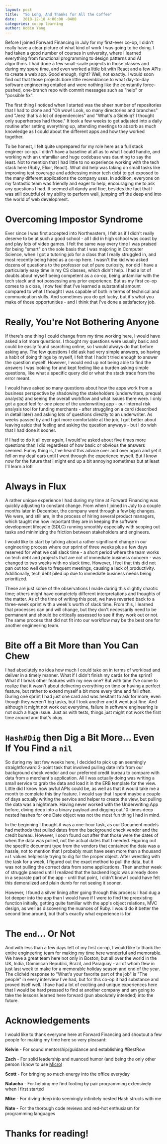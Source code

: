 ```yaml
---
layout: post
title:  "So Long, And Thanks for All the Coffee"
date:   2018-12-18 4:00:00 -0400
categories: co-op learning
author: Hobin Yang
---
```

Before I joined Forward Financing in July for my first-ever co-op, I didn't
really have a clear picture of what kind of work I was going to be doing. I had taken a good number of
courses in university, where I learned everything from functional programming to design
patterns and AI algorithms. I had done a few small-scale projects in
those classes and during my spare time, and even worked a little bit
with React and a few APIs to create a web app. Good enough, right? Well, not exactly.
I would soon find out that those projects bore little resemblance to
what day-to-day software engineering entailed and were nothing like the constantly force-pushed,
one-branch repo with commit messages such as "help" or "possible fix".

The first thing I noticed when I started was the sheer number of repositories
that I had to clone and "Oh wow! Look, so many directories and branches" and "Jeez
that's a lot of dependencies" and "What's a Sidekiq? I thought only superheroes had
those." It took a few weeks to get adjusted into a daily routine after setting everything
up, attending meetings to absorb as much knowledge as I could about the different apps and how they
worked together.

To be honest, I felt quite unprepared for my role here as a full stack engineer
co-op. I didn't have a baseline at all as to what I could handle, and working with
an unfamiliar and huge codebase was daunting to say the least. Not to mention that I had
little to no experience working with the tech stack here (Ruby, Elixir, React).
What did help was taking on small tasks like improving test coverage and addressing
minor tech debt to get exposed to the many different applications the company uses.
In addition, everyone on my fantastic team was friendly and eager to help, encouraging me to ask any questions I had. It seemed all dandy and fine, besides the fact that I was still doubtful of my ability to perform well, jumping off the deep end into the world of web development.

# Overcoming Impostor Syndrome
Ever since I was first accepted into Northeastern, I felt as if I didn't really deserve to be at
such a good school - all I did in high school was coast by and play lots of video games. I felt
the same way every time I was praised for being "smart" on the sole basis that I was majoring in Computer Science, when I got a tutoring job for a class that I really struggled in, and most recently being hired as a co-op here. I wasn't the kid who asked dozens of questions to the professor out of pure curiosity, nor did I have a particularly easy time in my CS classes, which didn't help. I had a lot of doubts about myself being competent as a co-op, being unfamiliar with the tech stack and not possessing any prior experience. But as my first co-op comes to a close, I now feel that I've learned a substantial amount compared to what I thought I was capable of both in terms of technical and communication skills. And sometimes you do get lucky, but it's what you make of those opportunities - and I think that I've done a satisfactory job.

# Really, You're Not Bothering Anyone
If there's one thing I could change from my time working here, I would have asked a lot more questions. I thought my questions were usually basic and could be easily found
searching online, so I would always do that before asking any. The few questions I did
ask had very simple answers, so having a habit of doing things by myself, I felt that I hadn't tried enough to answer the question myself. However, I would end up not being able to find the answers I was looking for and kept feeling like a burden asking simple questions, like what a specific query did or what the stack trace from the error meant.

I would have asked so many questions about how the apps work from a business
perspective by shadowing the stakeholders (underwriters, prequal analysts) and seeing the overall workflow
and what issues there were. I only got a good feel for _one_ piece of the underwriting app - our internal risk analysis tool for funding merchants -
after struggling on a card (described in detail later) and asking lots of questions directly to an
underwriter. As weeks passed by and I got more comfortable at the job,
I got better about leaving aside that feeling and asking the question anyways -
but I do wish that I had done it sooner.

If I had to do it all over again, I would've asked about five times more questions than I did
regardless of how basic or obvious the answers seemed.
Funny thing is, I've heard this advice over and over again
and yet it fell on my deaf ears until I went through the experience myself. But I know now
for the future that I might end up a bit annoying sometimes but at least I'll learn a lot!

# Always in Flux
A rather unique experience I had during my time at Forward Financing was quickly adjusting
to constant change. From when I joined in July to a couple months later in
December, the company went through a few big changes. We were, and still are, in the process of hiring several product managers, which taught me how important they are in keeping the
software development lifecycle (SDLC) running smoothly especially with scoping out tasks and minimizing
the friction between stakeholders and engineers.

I would like to start by talking about a rather significant change in our engineering process where our
sprint of three weeks plus a few days reserved for what we call slack time - a short period where the team
works on tech debt and projects that are not of immediate business concern -
was changed to two weeks with no slack time. However, I feel that this did not pan
out too well due to frequent meetings, causing a lack of productivity. Additionally, tech debt piled up due to immediate business needs being prioritized.

These are just some of the observations I made during this slightly chaotic time; others
might have completely different interpretations and thoughts of the matter.
As of the time of writing this post, we have reverted back to a three-week sprint with a week's
worth of slack time. From this, I learned that processes can and will change, but they don't necessarily
need to be permanent and should be critically assessed to see if they work out or not. The same process that did not fit into our workflow may be the best one for another engineering team.

# Bite off a Bit More than You Can Chew
I had absolutely no idea how much I could take on in terms of workload and deliver in a timely manner.
What if I didn't finish my cards for the sprint? What if I break other features with my new one?
But with time I've come to realize that it wasn't about delivering everything on time or having a perfect
feature, but rather to extend myself a bit more every time and fail often. During one sprint I had just one card and was hesitant to ask for more, even though they weren't big tasks, but I took another and it went just fine. And although it might not work out everytime, failure in software engineering is not such a huge issue. Just as with tests, things just might not work the first time around and that's okay.

# `Hash#Dig` then Dig a Bit More... Even If You Find a `nil`
So during my last few weeks here, I decided to pick up an seemingly straightforward
3-point task that involved pulling date info from our background check vendor and our preferred credit bureau to compare with
data from a merchant's application. All I was actually doing was writing a small service
to grab the data and load it in the ERB template for the view. Little did I know how awful
APIs could be, as well as that it would take me a month to complete this tiny feature.
I would say that I spent maybe a couple of days actually writing the service and helper to create
the view, but pulling the data was a nightmare. Having never worked with the Underwriting App
before, diving deep into a binary payload and digging out 10-times deep nested hashes for one
Date object was not the most fun thing I had in mind.

In the beginning I thought it was a one-hour task, as our Document models had methods that pulled dates from the background check vendor and the credit bureau.
However, I soon found out after that those were the dates of when the data was pulled, not the actual
dates that I needed. Figuring out the specific document type from the vendors that contained the data was a hassle, not to
mention that I probably must have seen more than a thousand `nil` values helplessly trying to dig for the proper
object. After wrestling with the task for a week, I figured out the exact method to pull the data,
but it was not pulling the correct data from some applications. Then another week of struggle passed until I realized that the backend logic was already done in a separate part of the app - until that point, I didn't know I could have felt this demoralized and plain dumb for not seeing it sooner.

However, I found a silver lining after going through this process: I had dug a lot deeper into the app than I would have if I were to find the preexisting function initially, getting quite familiar with the app's object relations, MVC design, as well as discovering the nuances of Ruby. I would do it
better the second time around, but that's exactly what experience is for.

# The `end`... Or Not
And with less than a few days left of my first co-op, I would like to thank the
entire engineering team for making my time here wonderful and memorable.
We have a great team here not only in Boston, but all over the world
in the UK, India, Dominican Republic, Brazil, and Paraguay - all of whom flew in just last week
to make for a memorable holiday season and end of the year.
The clichéd response to "What's your favorite part of the job" is "The people" in every
interview I've had, but for this co-op it had substance and proved itself well.
I have had a lot of exciting and unique experiences here that I would be hard pressed to
find at another company and am going to take the lessons learned here forward (pun absolutely intended)
into the future. 


# Acknowledgements
I would like to thank everyone here at Forward Financing and shoutout a few people for making my time here so very pleasant:

**Kelvin** - For sound mentorship/guidance and establishing #BestRow

**Zach** - For solid leadership and nuanced humor (and being the only other person I know to use [Micro](https://micro-editor.github.io/))

**Scott** - For bringing so much energy into the office everyday

**Natacha** - For helping me find footing by pair programming extensively when I first started

**Mike** - For diving deep into seemingly infinitely nested Hash structs with me

**Nate** - For the thorough code reviews and red-hot enthusiasm for programming languages

# **Thanks for reading!**

